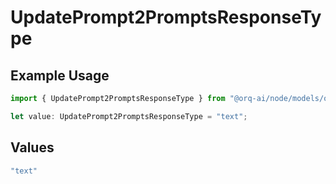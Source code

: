 # UpdatePrompt2PromptsResponseType

## Example Usage

```typescript
import { UpdatePrompt2PromptsResponseType } from "@orq-ai/node/models/operations";

let value: UpdatePrompt2PromptsResponseType = "text";
```

## Values

```typescript
"text"
```